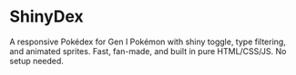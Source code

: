 # ShinyDex
A responsive Pokédex for Gen I Pokémon with shiny toggle, type filtering, and animated sprites. Fast, fan-made, and built in pure HTML/CSS/JS. No setup needed.
